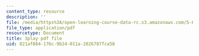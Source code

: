 ```yaml
---
content_type: resource
description: ''
file: /media/https%3A/open-learning-course-data-rc.s3.amazonaws.com/5-60-thermodynamics-kinetics-spring-2008/821af884176c9b24011a2026787fca58_DOq2YChGmlg.pdf
file_type: application/pdf
resourcetype: Document
title: 3play pdf file
uid: 821af884-176c-9b24-011a-2026787fca58
---
```

